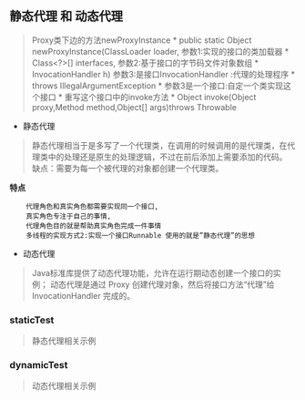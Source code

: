 ## 静态代理 和 动态代理

> Proxy类下边的方法newProxyInstance * public static Object newProxyInstance(ClassLoader loader,
> 参数1:实现的接口的类加载器 * Class<?>[] interfaces,
> 参数2:基于接口的字节码文件对象数组 * InvocationHandler h)
> 参数3:是接口InvocationHandler :代理的处理程序 * throws IllegalArgumentException *
> 参数3是一个接口:自定一个类实现这个接口 * 重写这个接口中的invoke方法 * Object invoke(Object proxy,Method method,Object[] args)throws Throwable

* 静态代理

> 静态代理相当于是多写了一个代理类，在调用的时候调用的是代理类，在代理类中的处理还是原生的处理逻辑，不过在前后添加上需要添加的代码。
> 缺点：需要为每一个被代理的对象都创建一个代理类。

**特点**

~~~
    代理角色和真实角色都需要实现同一个接口,
    真实角色专注于自己的事情,
    代理角色目的就是帮助真实角色完成一件事情
    多线程的实现方式2:实现一个接口Runnable 使用的就是”静态代理”的思想
~~~

* 动态代理

> Java标准库提供了动态代理功能，允许在运行期动态创建一个接口的实例； 动态代理是通过 Proxy 创建代理对象，然后将接口方法“代理”给 InvocationHandler 完成的。

### staticTest

> 静态代理相关示例

### dynamicTest

> 动态代理相关示例